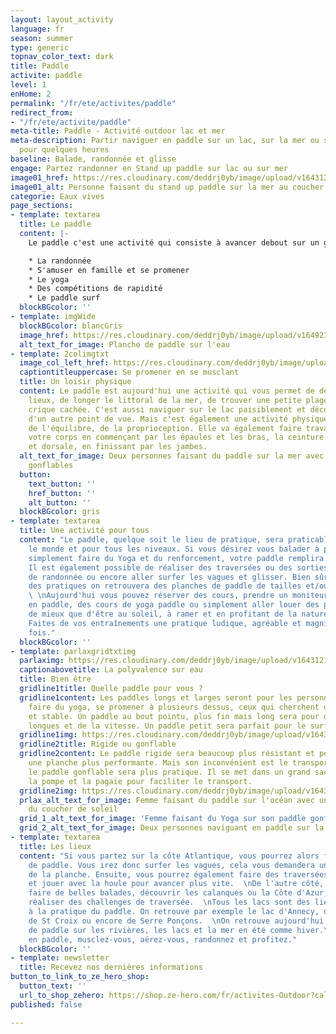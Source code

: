 ```yaml
---
layout: layout_activity
language: fr
season: summer
type: generic
topnav_color_text: dark
title: Paddle
activite: paddle
level: 1
enHome: 2
permalink: "/fr/ete/activites/paddle"
redirect_from:
- "/fr/ete/activite/paddle"
meta-title: Paddle - Activité outdoor lac et mer
meta-description: Partir naviguer en paddle sur un lac, sur la mer ou sur l'océan
  pour quelques heures
baseline: Balade, randonnée et glisse
engage: Partez randonner en Stand up paddle sur lac ou sur mer
image01_href: https://res.cloudinary.com/deddrj0yb/image/upload/v1643121216/website/summer/damir-spanic-yG_kRzUtajU-unsplash_bgrwuc.jpg
image01_alt: Personne faisant du stand up paddle sur la mer au coucher de soleil
categorie: Eaux vives
page_sections:
- template: textarea
  title: Le paddle
  content: |-
    Le paddle c'est une activité qui consiste à avancer debout sur un grande planche en s'aidant d'une pagaie. On peut alors se déplacer sur un lac, sur la mer, sur une rivière et même sur les vagues. Cette activité plutôt récente a su prendre beaucoup d'ampleur depuis quelques années. Cela est surtout dû à la mise en place des stands up paddle gonflables. Un paddle c'est une longue planche qui peut mesurer de 10 à 14 pied. Aujourd'hui on trouve des planches en époxy, en fibre, en carbone mais également en PVC gonflable à haute pression. Cette activité est aujourd'hui présente dans de nombreuses utilités :

    * La randonnée
    * S'amuser en famille et se promener
    * Le yoga
    * Des compétitions de rapidité
    * Le paddle surf
  blockBGcolor: ''
- template: imgWide
  blockBGcolor: blancGris
  image_href: https://res.cloudinary.com/deddrj0yb/image/upload/v1649234225/website/assets/Recadr%C3%A9es/paddle.png
  alt_text_for_image: Planche de paddle sur l'eau
- template: 2colimgtxt
  image_col_left_href: https://res.cloudinary.com/deddrj0yb/image/upload/v1643121215/website/summer/hanif-mahmad-CbMLzxrvwcg-unsplash_ugwttz.jpg
  captiontitleuppercase: Se promener en se musclant
  title: Un loisir physique
  content: Le paddle est aujourd'hui une activité qui vous permet de découvrir des
    lieux, de longer le littoral de la mer, de trouver une petite plage, une petite
    crique cachée. C'est aussi naviguer sur le lac paisiblement et découvrir des paysages
    d'un autre point de vue. Mais c'est également une activité physique qui demande
    de l'équilibre, de la proprioception. Elle va également faire travailler tout
    votre corps en commençant par les épaules et les bras, la ceinture abdominale
    et dorsale, en finissant par les jambes.
  alt_text_for_image: Deux personnes faisant du paddle sur la mer avec des paddles
    gonflables
  button:
    text_button: ''
    href_button: ''
    alt_button: ''
  blockBGcolor: gris
- template: textarea
  title: Une activité pour tous
  content: "Le paddle, quelque soit le lieu de pratique, sera praticable par tout
    le monde et pour tous les niveaux. Si vous désirez vous balader à plusieurs, ou
    simplement faire du Yoga et du renforcement, votre paddle remplira sa mission.
    Il est également possible de réaliser des traversées ou des sorties sportives
    de randonnée ou encore aller surfer les vagues et glisser. Bien sûr en fonction
    des pratiques on retrouvera des planches de paddle de tailles et/ou formes différentes.
    \ \nAujourd'hui vous pouvez réserver des cours, prendre un moniteur pour des expéditions
    en paddle, des cours de yoga paddle ou simplement aller louer des paddles.\n\nQuoi
    de mieux que d'être au soleil, à ramer et en profitant de la nature et des panoramas.
    Faites de vos entraînements une pratique ludique, agréable et magnifique à la
    fois."
  blockBGcolor: ''
- template: parlaxgridtxtimg
  parlaximg: https://res.cloudinary.com/deddrj0yb/image/upload/v1643121215/website/summer/reynzo-u5vx3Ke0_RM-unsplash_korw9x.jpg
  captionabovetitle: La polyvalence sur eau
  title: Bien être
  gridline1title: Quelle paddle pour vous ?
  gridline1content: Les paddles longs et larges seront pour les personnes souhaitant
    faire du yoga, se promener à plusieurs dessus, ceux qui cherchent un paddle facile
    et stable. Un paddle au bout pointu, plus fin mais long sera pour des randonnées
    longues et de la vitesse. Un paddle petit sera parfait pour le surf.
  gridline1img: https://res.cloudinary.com/deddrj0yb/image/upload/v1643121216/website/summer/daniel-frank-ipombqoEXpE-unsplash_i5tdyz.jpg
  gridline2title: Rigide ou gonflable
  gridline2content: Le paddle rigide sera beaucoup plus résistant et permettra d'avoir
    une planche plus performante. Mais son inconvénient est le transport. À l'inverse,
    le paddle gonflable sera plus pratique. Il se met dans un grand sac à dos avec
    la pompe et la pagaie pour faciliter le transport.
  gridline2img: https://res.cloudinary.com/deddrj0yb/image/upload/v1643121215/website/summer/tower-paddle-boards-u-l-P4agRpk-unsplash_v7mozk.jpg
  prlax_alt_text_for_image: Femme faisant du paddle sur l'océan avec une vague lors
    du coucher de soleil
  grid_1_alt_text_for_image: 'Femme faisant du Yoga sur son paddle gonflable '
  grid_2_alt_text_for_image: Deux personnes naviguant en paddle sur la mer
- template: textarea
  title: Les lieux
  content: "Si vous partez sur la côte Atlantique, vous pourrez alors faire deux types
    de paddle. Vous irez donc surfer les vagues, cela vous demandera une bonne maitrise
    de la planche. Ensuite, vous pourrez également faire des traversées dans l'océan
    et jouer avec la houle pour avancer plus vite.  \nDe l'autre côté, vous pourrez
    faire de belles balades, découvrir les calanques ou la Côte d'Azur, ou encore
    réaliser des challenges de traversée.  \nTous les lacs sont des lieux propices
    à la pratique du paddle. On retrouve par exemple le lac d'Annecy, de St Cassien,
    de St Croix ou encore de Serre Ponçons.  \nOn retrouve aujourd'hui des compétitions
    de paddle sur les rivières, les lacs et la mer en été comme hiver.\n\nÉvadez-vous
    en paddle, musclez-vous, aérez-vous, randonnez et profitez."
  blockBGcolor: ''
- template: newsletter
  title: Recevez nos dernières informations
button_to_link_to_ze_hero_shop:
  button_text: ''
  url_to_shop_zehero: https://shop.ze-hero.com/fr/activites-Outdoor?calessonstype=all&catypegenderlistsummer=all&calessonsactivitytype=all&start-date=
published: false

---
```

